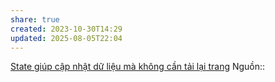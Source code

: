 ```yaml
---
share: true
created: 2023-10-30T14:29
updated: 2025-08-05T22:04
---
```

[State giúp cập nhật dữ liệu mà không cần tải lại trang](./State%20gi%C3%BAp%20c%E1%BA%ADp%20nh%E1%BA%ADt%20d%E1%BB%AF%20li%E1%BB%87u%20m%C3%A0%20kh%C3%B4ng%20c%E1%BA%A7n%20t%E1%BA%A3i%20l%E1%BA%A1i%20trang.md)
Nguồn:: 
